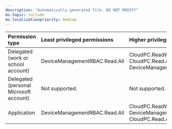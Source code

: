 ```yaml
---
description: "Automatically generated file. DO NOT MODIFY"
ms.topic: include
ms.localizationpriority: medium
---
```


|Permission type|Least privileged permissions|Higher privileged permissions|
|:---|:---|:---|
|Delegated (work or school account)|DeviceManagementRBAC.Read.All|CloudPC.ReadWrite.All, CloudPC.Read.All, DeviceManagementRBAC.ReadWrite.All|
|Delegated (personal Microsoft account)|Not supported.|Not supported.|
|Application|DeviceManagementRBAC.Read.All|CloudPC.ReadWrite.All, DeviceManagementRBAC.ReadWrite.All, CloudPC.Read.All|

